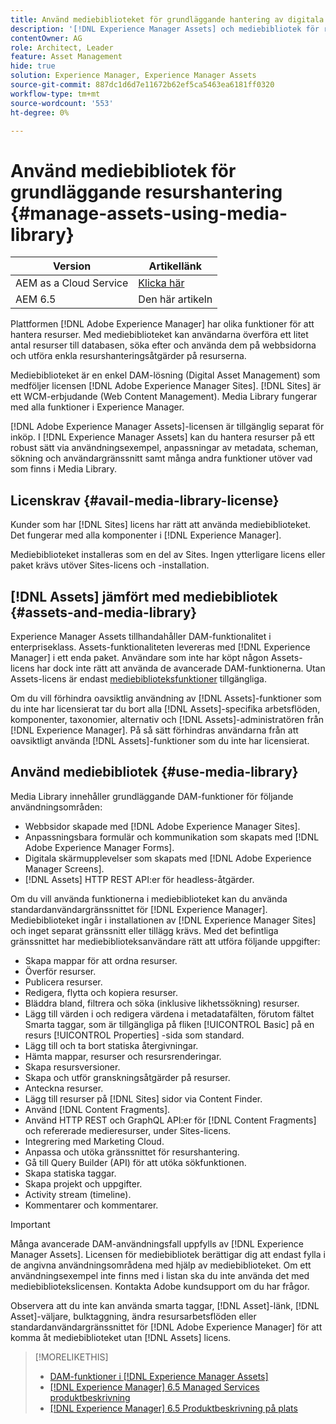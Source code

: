 ```yaml
---
title: Använd mediebiblioteket för grundläggande hantering av digitala resurser
description: '[!DNL Experience Manager Assets] och mediebibliotek för resurshantering.'
contentOwner: AG
role: Architect, Leader
feature: Asset Management
hide: true
solution: Experience Manager, Experience Manager Assets
source-git-commit: 887dc1d6d7e11672b62ef5ca5463ea6181ff0320
workflow-type: tm+mt
source-wordcount: '553'
ht-degree: 0%

---
```



# Använd mediebibliotek för grundläggande resurshantering {#manage-assets-using-media-library}

| Version | Artikellänk |
| -------- | ---------------------------- |
| AEM as a Cloud Service | [Klicka här](https://experienceleague.adobe.com/docs/experience-manager-cloud-service/content/assets/admin/medialibrary.html?lang=en) |
| AEM 6.5 | Den här artikeln |

Plattformen [!DNL Adobe Experience Manager] har olika funktioner för att hantera resurser. Med mediebiblioteket kan användarna överföra ett litet antal resurser till databasen, söka efter och använda dem på webbsidorna och utföra enkla resurshanteringsåtgärder på resurserna.

Mediebiblioteket är en enkel DAM-lösning (Digital Asset Management) som medföljer licensen [!DNL Adobe Experience Manager Sites]. [!DNL Sites] är ett WCM-erbjudande (Web Content Management). Media Library fungerar med alla funktioner i Experience Manager.

[!DNL Adobe Experience Manager Assets]-licensen är tillgänglig separat för inköp. I [!DNL Experience Manager Assets] kan du hantera resurser på ett robust sätt via användningsexempel, anpassningar av metadata, scheman, sökning och användargränssnitt samt många andra funktioner utöver vad som finns i Media Library.

## Licenskrav {#avail-media-library-license}

Kunder som har [!DNL Sites] licens har rätt att använda mediebiblioteket. Det fungerar med alla komponenter i [!DNL Experience Manager].

Mediebiblioteket installeras som en del av Sites. Ingen ytterligare licens eller paket krävs utöver Sites-licens och -installation.

## [!DNL Assets] jämfört med mediebibliotek {#assets-and-media-library}

Experience Manager Assets tillhandahåller DAM-funktionalitet i enterpriseklass. Assets-funktionaliteten levereras med [!DNL Experience Manager] i ett enda paket. Användare som inte har köpt någon Assets-licens har dock inte rätt att använda de avancerade DAM-funktionerna. Utan Assets-licens är endast [mediebiblioteksfunktioner](#use-media-library) tillgängliga.

Om du vill förhindra oavsiktlig användning av [!DNL Assets]-funktioner som du inte har licensierat tar du bort alla [!DNL Assets]-specifika arbetsflöden, komponenter, taxonomier, alternativ och [!DNL Assets]-administratören från [!DNL Experience Manager]. På så sätt förhindras användarna från att oavsiktligt använda [!DNL Assets]-funktioner som du inte har licensierat.

## Använd mediebibliotek {#use-media-library}

Media Library innehåller grundläggande DAM-funktioner för följande användningsområden:

* Webbsidor skapade med [!DNL Adobe Experience Manager Sites].
* Anpassningsbara formulär och kommunikation som skapats med [!DNL Adobe Experience Manager Forms].
* Digitala skärmupplevelser som skapats med [!DNL Adobe Experience Manager Screens].
* [!DNL Assets] HTTP REST API:er för headless-åtgärder.

<!--
 TBD: Remove this after confirmation. May need to merge this list with the list provided by PMs.
* Static renditions

-->

Om du vill använda funktionerna i mediebiblioteket kan du använda standardanvändargränssnittet för [!DNL Experience Manager]. Mediebiblioteket ingår i installationen av [!DNL Experience Manager Sites] och inget separat gränssnitt eller tillägg krävs. Med det befintliga gränssnittet har mediebiblioteksanvändare rätt att utföra följande uppgifter:

* Skapa mappar för att ordna resurser.
* Överför resurser.
* Publicera resurser.
* Redigera, flytta och kopiera resurser.
* Bläddra bland, filtrera och söka (inklusive likhetssökning) resurser.
* Lägg till värden i och redigera värdena i metadatafälten, förutom fältet Smarta taggar, som är tillgängliga på fliken [!UICONTROL Basic] på en resurs [!UICONTROL Properties] -sida som standard.
* Lägg till och ta bort statiska återgivningar.
* Hämta mappar, resurser och resursrenderingar.
* Skapa resursversioner.
* Skapa och utför granskningsåtgärder på resurser.
* Anteckna resurser.
* Lägg till resurser på [!DNL Sites] sidor via Content Finder.
* Använd [!DNL Content Fragments].
* Använd HTTP REST och GraphQL API:er för [!DNL Content Fragments] och refererade medieresurser, under Sites-licens.
* Integrering med Marketing Cloud.
* Anpassa och utöka gränssnittet för resurshantering.
* Gå till Query Builder (API) för att utöka sökfunktionen.
* Skapa statiska taggar.
* Skapa projekt och uppgifter.
* Activity stream (timeline).
* Kommentarer och kommentarer.

<!-- TBD: Define exactly which basic Assets workflow are available for use with Media Library?

As per PM, we must avoid stating such a list, as we do not have a list that makes sense in Cloud Service.
-->

>[!IMPORTANT]
>
>Många avancerade DAM-användningsfall uppfylls av [!DNL Experience Manager Assets]. Licensen för mediebibliotek berättigar dig att endast fylla i de angivna användningsområdena med hjälp av mediebiblioteket. Om ett användningsexempel inte finns med i listan ska du inte använda det med mediebibliotekslicensen. Kontakta Adobe kundsupport om du har frågor.

Observera att du inte kan använda smarta taggar, [!DNL Asset]-länk, [!DNL Asset]-väljare, bulktaggning, ändra resursarbetsflöden eller standardanvändargränssnittet för [!DNL Adobe Experience Manager] för att komma åt mediebiblioteket utan [!DNL Assets] licens.

<!-- TBD: Add a CTA - how to contact Adobe for queries. -->

>[!MORELIKETHIS]
>
>* [DAM-funktioner i [!DNL Experience Manager Assets]](https://experienceleague.adobe.com/docs/experience-manager-65-2025/assets/home.html)
>* [[!DNL Experience Manager] 6.5 Managed Services produktbeskrivning](https://helpx.adobe.com/legal/product-descriptions/adobe-experience-manager-managed-services.html)
>* [[!DNL Experience Manager] 6.5 Produktbeskrivning på plats](https://helpx.adobe.com/legal/product-descriptions/adobe-experience-manager-on-premise.html)
